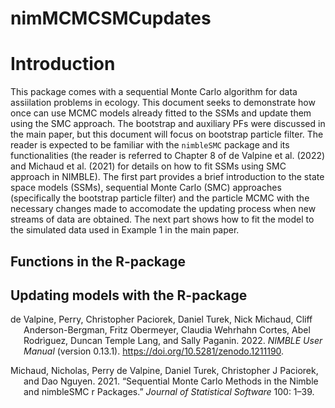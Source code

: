 # nimMCMCSMCupdates

# Introduction

This package comes with a sequential Monte Carlo algorithm for data
assiilation problems in ecology. This document seeks to demonstrate how
once can use MCMC models already fitted to the SSMs and update them
using the SMC approach. The bootstrap and auxiliary PFs were discussed
in the main paper, but this document will focus on bootstrap particle
filter. The reader is expected to be familiar with the `nimbleSMC`
package and its functionalities (the reader is referred to Chapter 8 of
de Valpine et al. (2022) and Michaud et al. (2021) for details on how to
fit SSMs using SMC approach in NIMBLE). The first part provides a brief
introduction to the state space models (SSMs), sequential Monte Carlo
(SMC) approaches (specifically the bootstrap particle filter) and the
particle MCMC with the necessary changes made to accomodate the updating
process when new streams of data are obtained. The next part shows how
to fit the model to the simulated data used in Example 1 in the main
paper.

## Functions in the R-package

## Updating models with the R-package

<div id="refs" class="references csl-bib-body hanging-indent">

<div id="ref-nimblepackage" class="csl-entry">

de Valpine, Perry, Christopher Paciorek, Daniel Turek, Nick Michaud,
Cliff Anderson-Bergman, Fritz Obermeyer, Claudia Wehrhahn Cortes, Abel
Rodrìguez, Duncan Temple Lang, and Sally Paganin. 2022. *NIMBLE User
Manual* (version 0.13.1). <https://doi.org/10.5281/zenodo.1211190>.

</div>

<div id="ref-michaud2021sequential" class="csl-entry">

Michaud, Nicholas, Perry de Valpine, Daniel Turek, Christopher J
Paciorek, and Dao Nguyen. 2021. “Sequential Monte Carlo Methods in the
Nimble and nimbleSMC r Packages.” *Journal of Statistical Software* 100:
1–39.

</div>

</div>
